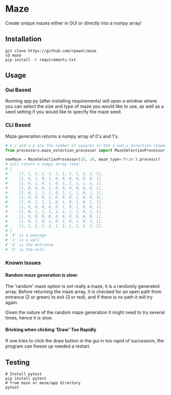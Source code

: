 # Maze
Create unique mazes either in GUI or directly into a numpy array!

## Installation
```shell
git clone https://github.com/rpowel/maze
cd maze
pip install -r requirements.txt
```

## Usage

### Gui Based
Running app.py (after installing requirements) will open a window where you can select
the size and type of maze you would like to use, as well as a seed setting if you would
like to specify the maze seed.

### CLI Based

Maze generation returns a numpy array of 0's and 1's.

```python
# n_x and n_y are the number of squares in the x and y direction respectively
from processors.maze_selection_processor import MazeSelectionProcessor

newMaze = MazeSelectionProcessor(10, 10, maze_type='Prim').process()
# will return a numpy array like:
# [
#     [1, 1, 1, 1, 1, 1, 1, 1, 1, 1, 1, 1],
#     [1, 0, 1, 0, 1, 0, 0, 0, 0, 0, 0, 1],
#     [1, 0, 1, 0, 1, 0, 1, 1, 1, 1, 1, 1],
#     [1, 0, 0, 0, 1, 0, 0, 0, 0, 0, 0, 1],
#     [1, 0, 1, 1, 1, 0, 1, 1, 1, 0, 1, 1],
#     [1, 0, 0, 0, 1, 0, 0, 0, 1, 0, 0, 3],
#     [1, 0, 1, 1, 1, 0, 1, 0, 1, 0, 1, 1],
#     [2, 0, 0, 0, 0, 0, 1, 0, 1, 0, 0, 1],
#     [1, 0, 1, 1, 1, 1, 1, 1, 1, 0, 1, 1],
#     [1, 0, 0, 0, 0, 0, 0, 0, 0, 0, 0, 1],
#     [1, 0, 1, 0, 1, 0, 1, 0, 1, 0, 1, 1],
#     [1, 1, 1, 1, 1, 1, 1, 1, 1, 1, 1, 1],
# ]
# '0' is a passage
# '1' is a wall
# '2' is the entrance
# '3' is the exit.
```

### Known Issues
#### Random maze generation is slow:
The 'random' maze option is not really a maze, it is a randomly generated array.
Before returning the maze array, it is checked for an open path from entrance
(2 or green) to exit (3 or red), and if there is no path it will try again.

Given the nature of the random maze generation it might need to try several times, hence it is slow.

#### Bricking when clicking 'Draw' Too Rapidly
If one tries to click the draw button in the gui in too rapid of succession, the program can freeze up needed a restart.

## Testing
```shell
# Install pytest
pip install pytest
# from maze or maze/app directory
pytest
```
